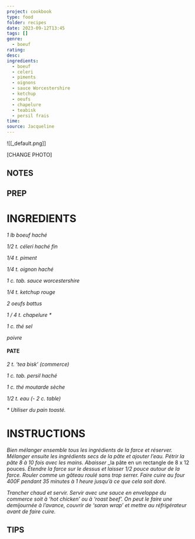 ```yaml
---
project: cookbook
type: food
folder: recipes
date: 2023-09-12T13:45
tags: []
genre:
  - boeuf
rating: 
desc: 
ingredients:
  - boeuf
  - celeri
  - piments
  - oignons
  - sauce Worcestershire
  - ketchup
  - oeufs
  - chapelure
  - teabisk
  - persil frais
time: 
source: Jacqueline
---
```


![[_default.png]]

[CHANGE PHOTO]


## NOTES




## PREP


# INGREDIENTS

_1 lb boeuf haché_

_1/2 t. céleri haché fin_

_1/4 t. piment_

_1/4 t. oignon haché_

_1 c. tab. sauce worcestershire_

_1/4 t. ketchup rouge_

_2 oeufs battus_

_1 / 4 t. chapelure *_

_1 c. thé sel_

_poivre_


#### PATE

_2 t. ‘tea bisk’ (commerce)_

_1 c. tab. persil haché_

_1 c. thé moutarde sèche_

_1/2 t. eau (- 2 c. table)_

_* Utiliser du pain toasté._

# INSTRUCTIONS

_Bien mélanger ensemble tous les ingrédients_
_de la farce et réserver. Mélanger ensuite les_
_ingrédients secs de la pâte et ajouter l’eau._
_Pétrir la pâte 8 à 10 fois avec les mains. Abaisser_
_la pâte en un rectangle de 8 x 12 pouces.
_Étendre la farce sur le dessus et laisser 1/2_
_pouce autour de la farce. Rouler comme un_
_gâteau roulé sans trop serrer. Faire cuire_
_au four 400F pendant 35 minutes à 1 heure_
_jusqu’à ce que cela soit doré._

_Trancher chaud et servir. Servir avec une sauce_
_en enveloppe du commerce soit à ‘hot chicken’_
_ou à ‘roast beef’. On peut le faire une demijournée_
_à l’avance, couvrir de ‘saran wrap’ et_
_mettre au réfrigérateur avant de faire cuire._



## TIPS



